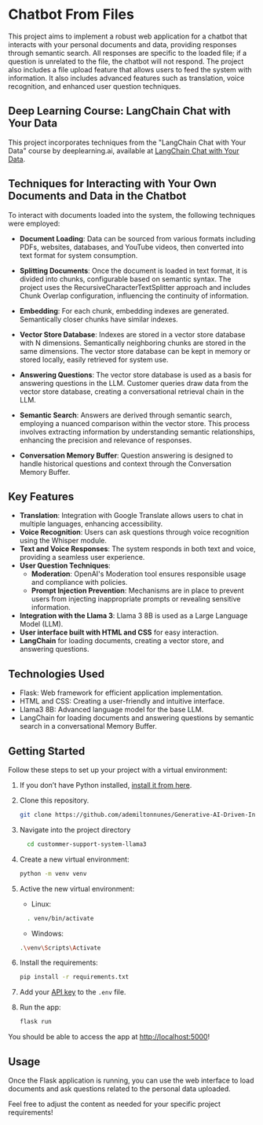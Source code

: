 # Chatbot From Files

This project aims to implement a robust web application for a chatbot that interacts with your personal documents and data, providing responses through semantic search. All responses are specific to the loaded file; if a question is unrelated to the file, the chatbot will not respond. The project also includes a file upload feature that allows users to feed the system with information. It also includes advanced features such as translation, voice recognition, and enhanced user question techniques.

## Deep Learning Course: LangChain Chat with Your Data

This project incorporates techniques from the "LangChain Chat with Your Data" course by deeplearning.ai, available at [LangChain Chat with Your Data](https://learn.deeplearning.ai/langchain-chat-with-your-data/lesson/1/introduction).

## Techniques for Interacting with Your Own Documents and Data in the Chatbot

To interact with documents loaded into the system, the following techniques were employed:

- **Document Loading**: Data can be sourced from various formats including PDFs, websites, databases, and YouTube videos, then converted into text format for system consumption.

- **Splitting Documents**: Once the document is loaded in text format, it is divided into chunks, configurable based on semantic syntax. The project uses the RecursiveCharacterTextSplitter approach and includes Chunk Overlap configuration, influencing the continuity of information.

- **Embedding**: For each chunk, embedding indexes are generated. Semantically closer chunks have similar indexes.

- **Vector Store Database**: Indexes are stored in a vector store database with N dimensions. Semantically neighboring chunks are stored in the same dimensions. The vector store database can be kept in memory or stored locally, easily retrieved for system use.

- **Answering Questions**: The vector store database is used as a basis for answering questions in the LLM. Customer queries draw data from the vector store database, creating a conversational retrieval chain in the LLM.

- **Semantic Search**: Answers are derived through semantic search, employing a nuanced comparison within the vector store. This process involves extracting information by understanding semantic relationships, enhancing the precision and relevance of responses.

- **Conversation Memory Buffer**: Question answering is designed to handle historical questions and context through the Conversation Memory Buffer.

## Key Features
- **Translation**: Integration with Google Translate allows users to chat in multiple languages, enhancing accessibility.
- **Voice Recognition**: Users can ask questions through voice recognition using the Whisper module.
- **Text and Voice Responses**: The system responds in both text and voice, providing a seamless user experience.
- **User Question Techniques**:
  - **Moderation**: OpenAI's Moderation tool ensures responsible usage and compliance with policies.
  - **Prompt Injection Prevention**: Mechanisms are in place to prevent users from injecting inappropriate prompts or revealing sensitive information.
- **Integration with the Llama 3**:  Llama 3 8B is used as a Large Language Model (LLM).
- **User interface built with HTML and CSS** for easy interaction.
- **LangChain** for loading documents, creating a vector store, and answering questions.

## Technologies Used

- Flask: Web framework for efficient application implementation.
- HTML and CSS: Creating a user-friendly and intuitive interface.
- Llama3 8B: Advanced language model for the base LLM.
- LangChain for loading documents and answering questions by semantic search in a conversational Memory Buffer.

## Getting Started

Follow these steps to set up your project with a virtual environment:

1. If you don’t have Python installed, [install it from here](https://www.python.org/downloads/).

2. Clone this repository.

   ```bash
   git clone https://github.com/ademiltonnunes/Generative-AI-Driven-Intelligent-Apps-Development.git

3.  Navigate into the project directory
      ```bash
        cd custommer-support-system-llama3

5. Create a new virtual environment:

   ```bash
   python -m venv venv
   ```
6. Active the new virtual environment:
   - Linux:
    ```bash
      . venv/bin/activate
     ```
   - Windows:
   ```bash
   .\venv\Scripts\Activate
    ```
7. Install the requirements:

   ```bash
   pip install -r requirements.txt
   ```

8. Add your [API key](https://beta.openai.com/account/api-keys) to the `.env` file.

9. Run the app:

   ```bash
   flask run
   ```

You should be able to access the app at [http://localhost:5000](http://localhost:5000)!

## Usage
Once the Flask application is running, you can use the web interface to load documents and ask questions related to the personal data uploaded.

Feel free to adjust the content as needed for your specific project requirements!

